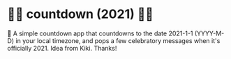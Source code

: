 # 🎉🎉 countdown (2021) 🎉🎉

🎉 A simple countdown app that countdowns to the date 2021-1-1 (YYYY-M-D) in your local timezone, and pops a few celebratory messages when it's officially 2021. Idea from Kiki. Thanks!
